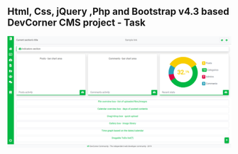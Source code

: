 Html, Css, jQuery ,Php and Bootstrap v4.3 based DevCorner CMS project - Task
---

![DevCorner_CMS](https://github.com/r4nd3l/DevCorner_CMS/blob/master/img/sample_03.png)
